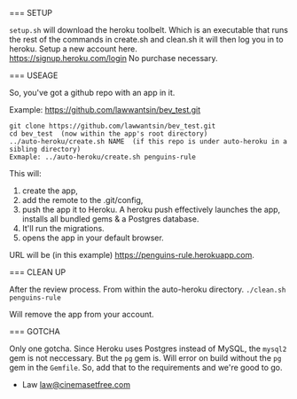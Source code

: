 === SETUP

`setup.sh` will download the heroku toolbelt.  Which is an executable that runs the rest of the commands in create.sh and clean.sh
it will then log you in to heroku.  Setup a new account here.  
https://signup.heroku.com/login
No purchase necessary.

=== USEAGE

So, you've got a github repo with an app in it.

Example: https://github.com/lawwantsin/bev_test.git

```
git clone https://github.com/lawwantsin/bev_test.git
cd bev_test  (now within the app's root directory)
../auto-heroku/create.sh NAME  (if this repo is under auto-heroku in a sibling directory)
Exmaple: ../auto-heroku/create.sh penguins-rule
```

This will:
1. create the app,
2. add the remote to the .git/config,
3. push the app it to Heroku.
A heroku push effectively launches the app, installs all bundled gems & a Postgres database.  
4. It'll run the migrations.
5. opens the app in your default browser.

URL will be (in this example) https://penguins-rule.herokuapp.com.

=== CLEAN UP

After the review process.
From within the auto-heroku directory.
`./clean.sh penguins-rule`

Will remove the app from your account.

=== GOTCHA

Only one gotcha.  Since Heroku uses Postgres instead of MySQL, the `mysql2` gem is not neccessary.  But the `pg` gem is.
Will error on build without the `pg` gem in the `Gemfile`.  So, add that to the requirements and we're good to go.

- Law
law@cinemasetfree.com
